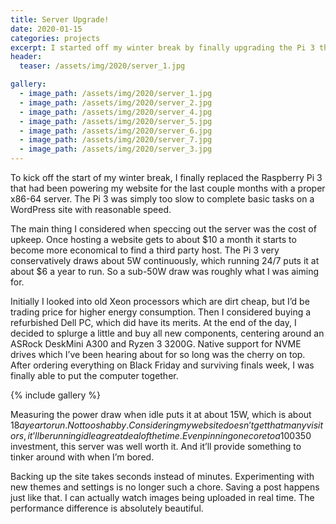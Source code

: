 ```yaml
---
title: Server Upgrade!
date: 2020-01-15
categories: projects
excerpt: I started off my winter break by finally upgrading the Pi 3 that had been powering my website to a proper x86-64 server.
header:
  teaser: /assets/img/2020/server_1.jpg

gallery:
  - image_path: /assets/img/2020/server_1.jpg
  - image_path: /assets/img/2020/server_2.jpg
  - image_path: /assets/img/2020/server_4.jpg
  - image_path: /assets/img/2020/server_5.jpg
  - image_path: /assets/img/2020/server_6.jpg
  - image_path: /assets/img/2020/server_7.jpg
  - image_path: /assets/img/2020/server_3.jpg
---
```


To kick off the start of my winter break, I finally replaced the Raspberry Pi 3 that had been powering my website for the last couple months with a proper x86-64 server. The Pi 3 was simply too slow to complete basic tasks on a WordPress site with reasonable speed.

The main thing I considered when speccing out the server was the cost of upkeep. Once hosting a website gets to about $10 a month it starts to become more economical to find a third party host. The Pi 3 very conservatively draws about 5W continuously, which running 24/7 puts it at about $6 a year to run. So a sub-50W draw was roughly what I was aiming for.

Initially I looked into old Xeon processors which are dirt cheap, but I’d be trading price for higher energy consumption. Then I considered buying a refurbished Dell PC, which did have its merits. At the end of the day, I decided to splurge a little and buy all new components, centering around an ASRock DeskMini A300 and Ryzen 3 3200G. Native support for NVME drives which I’ve been hearing about for so long was the cherry on top. After ordering everything on Black Friday and surviving finals week, I was finally able to put the computer together.

{% include gallery %}

Measuring the power draw when idle puts it at about 15W, which is about $18 a year to run. Not too shabby. Considering my website doesn’t get that many visitors, it’ll be running idle a great deal of the time. Even pinning one core to a 100% put power draw at about 30W. Despite the initial ~$350 investment, this server was well worth it. And it’ll provide something to tinker around with when I’m bored.

Backing up the site takes seconds instead of minutes. Experimenting with new themes and settings is no longer such a chore. Saving a post happens just like that. I can actually watch images being uploaded in real time. The performance difference is absolutely beautiful.
